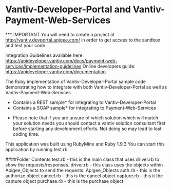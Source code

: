 Vantiv-Developer-Portal and Vantiv-Payment-Web-Services
=======================================================
*** IMPORTANT You will need to create a project at http://vantiv.devportal.apigee.com/ in order to get access to the sandbox and test your code

Integration Guidelines available here: https://apideveloper.vantiv.com/docs/payment-web-services/implementation-guidelines
Online developers guide: https://apideveloper.vantiv.com/documentation

The Ruby implementation of Vantiv-Developer-Portal sample code demonstrating how to integrate with both Vantiv-Developer-Portal as well as Vantiv-Payment-Web-Services
- Contains a REST sample* for integrating to Vantiv-Developer-Portal 
- Contains a SOAP sample* for integrating to Payment-Web-Services

* Please note that if you are unsure of which solution which will match your solution needs you should contact a vantiv solution consultant first before starting any development efforts. Not doing so may lead to lost coding time. 

This application was built using RubyMine and Ruby 1.9.3
You can start this application by running test.rb.

####Folder Contents
test.rb - this is the main class that uses driver.rb to show the requests/responses.
driver.rb - this class uses the objects within Apigee_Objects to send the requests.
Apigee_Objects 
	auth.rb - this is the authorize object
	cancel.rb  - this is the cancel object
	capture.rb - this it the capture object
	purchase.rb - this is the purchase object